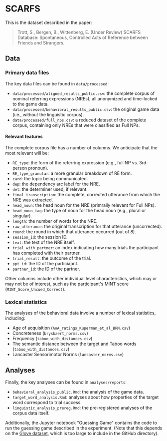 # SCARFS

This is the dataset described in the paper:

> Trott, S., Bergen, B., Wittenberg, E. (Under Review) SCARFS Database: Spontaneous, Controlled Acts of Reference between Friends and Strangers. 

## Data

### Primary data files 

The key data files can be found in `data/processed`:

- `data/processed/aligned_results_public.csv`: the complete corpus of nominal referring expressions (NREs), all anonymized and time-locked to the game data.  
- `data/processed/behavioral_results_public.csv`: the original game data (i.e., without the linguistic corpus).  
- `data/processed/full_nps.csv`: a reduced dataset of the complete corpus, containing only NREs that were classified as Full NPs.  

#### Relevant features

The complete corpus file has a number of columns. We anticipate that the most relevant will be:

- `RE_type`: the form of the referring expression (e.g., full NP vs. 3rd-person pronoun).
- `RE_type_granular`: a more granular breakdown of RE form.  
- `card`: the topic being communicated.  
- `dep`: the dependency arc label for the NRE.  
- `det`: the determiner used, if relevant.  
- `final_transcription`: the complete, corrected utterance from which the NRE was extracted.  
- `head_noun`: the head noun for the NRE (primraily relevant for Full NPs).  
- `head_noun_tag`: the type of noun for the head noun (e.g., plural or singular).  
- `length`: the number of words for the NRE.
- `raw_utterance`: the original transcription for that utterance (uncorrected).  
- `round`: the round in which that utterance occurred (out of 8).  
- `session_id`: the session ID.  
- `text`: the text of the NRE itself.  
- `trial_with_partner`: an index indicating how many trials the participant has completed with their partner.  
- `trial_result`: the outcome of the trial.  
- `ppt_id`: the ID of the particiapnt.  
- `partner_id`: the ID of the partner.

Other columns include other individual level characteristics, which may or may not be of interest, such as the participant's MINT score (`MINT_Score_Uncued_Correct`).

### Lexical statistics

The analyses of the behavioral data involve a number of lexical statistics, including:  

- Age of acquisition (`AoA_ratings_Kuperman_et_al_BRM.csv`) 
- Concreteness (`brysbaert_norms.csv`)  
- Frequency (`taboo_with_distances.csv`)  
- The semantic distance between the target and Taboo words (`taboo_with_distances.csv`) 
- Lancaster Sensorimotor Norms (`lancaster_norms.csv`)   

## Analyses

Finally, the key analyses can be found in `analyses/reports`:

- `behavioral_analysis_public.Rmd`: the analysis of the game data.  
- `target_word_analysis.Rmd`: analyses about how properties of the target word correspond to trial success.  
- `linguistic_analysis_prereg.Rmd`: the pre-registered analyses of the corpus data itself.  

Additionally, the Jupyter notebook "Guessing Game" contains the code to run the guessing game described in the experiment. (Note that this depends on the [Glove dataset](https://www.kaggle.com/thanakomsn/glove6b300dtxt), which is too large to include in the GitHub directory).

